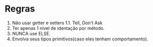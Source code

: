# Regras

1. Não usar getter e setters
    1.1. Tell, Don't Ask
2. Ter apenas 1 nível de identação por método.
3. NUNCA use ELSE.
4. Envolva seus tipos primitivos(caso eles tenham comportamento).